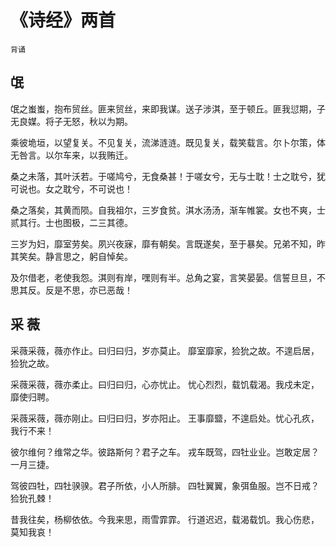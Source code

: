 # 《诗经》两首

`背诵`

## 氓

氓之蚩蚩，抱布贸丝。匪来贸丝，来即我谋。送子涉淇，至于顿丘。匪我愆期，子无良媒。将子无怒，秋以为期。

乘彼垝垣，以望复关。不见复关，流涕涟涟。既见复关，载笑载言。尔卜尔策，体无咎言。以尔车来，以我贿迁。

桑之未落，其叶沃若。于嗟鸠兮，无食桑甚！于嗟女兮，无与士耽！士之耽兮，犹可说也。女之耽兮，不可说也！

桑之落矣，其黄而陨。自我祖尔，三岁食贫。淇水汤汤，渐车帷裳。女也不爽，士贰其行。士也图极，二三其德。

三岁为妇，靡室劳矣。夙兴夜寐，靡有朝矣。言既遂矣，至于暴矣。兄弟不知，昨其笑矣。静言思之，躬自悼矣。

及尔借老，老使我怨。淇则有岸，嘿则有半。总角之宴，言笑晏晏。信誓旦旦，不思其反。反是不思，亦已恶哉！

## 采 薇

采薇采薇，薇亦作止。曰归曰归，岁亦莫止。 靡室靡家，猃狁之故。不遑启居，猃狁之故。

采薇采薇，薇亦柔止。曰归曰归，心亦忧止。 忧心烈烈，载饥载渴。我戍未定，靡使归聘。

采薇采薇，薇亦刚止。曰归曰归，岁亦阳止。 王事靡盬，不遑启处。忧心孔疚，我行不来！

彼尔维何？维常之华。彼路斯何？君子之车。 戎车既驾，四牡业业。岂敢定居？一月三捷。

驾彼四牡，四牡骙骙。君子所依，小人所腓。 四牡翼翼，象弭鱼服。岂不日戒？猃狁孔棘！

昔我往矣，杨柳依依。今我来思，雨雪霏霏。 行道迟迟，载渴载饥。我心伤悲，莫知我哀！
